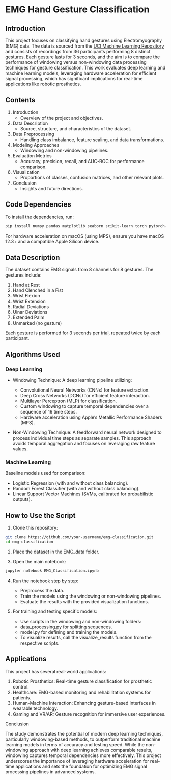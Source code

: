 # EMG Hand Gesture Classification

## Introduction

This project focuses on classifying hand gestures using Electromyography (EMG) data. The data is sourced from the [UCI Machine Learning Repository](https://archive.ics.uci.edu/dataset/481/emg+data+for+gestures) and consists of recordings from 36 participants performing 8 distinct gestures. Each gesture lasts for 3 seconds, and the aim is to compare the performance of windowing versus non-windowing data processing techniques for gesture classification. This work evaluates deep learning and machine learning models, leveraging hardware acceleration for efficient signal processing, which has significant implications for real-time applications like robotic prosthetics.


## Contents
1. Introduction
    - Overview of the project and objectives.
2. Data Description
    - Source, structure, and characteristics of the dataset.
3. Data Preprocessing
    - Handling class imbalance, feature scaling, and data transformations.
4. Modeling Approaches
    - Windowing and non-windowing pipelines.
5. Evaluation Metrics
    - Accuracy, precision, recall, and AUC-ROC for performance comparison.
6. Visualization
    - Proportions of classes, confusion matrices, and other relevant plots.
7. Conclusion
    - Insights and future directions.


## Code Dependencies

To install the dependencies, run:

```bash
pip install numpy pandas matplotlib seaborn scikit-learn torch pytorch-lightning tqdm
```

For hardware acceleration on macOS (using MPS), ensure you have macOS 12.3+ and a compatible Apple Silicon device.


## Data Description

The dataset contains EMG signals from 8 channels for 8 gestures. The gestures include:
1. Hand at Rest
2. Hand Clenched in a Fist
3. Wrist Flexion
4. Wrist Extension
5. Radial Deviations
6. Ulnar Deviations
7. Extended Palm
8. Unmarked (no gesture)

Each gesture is performed for 3 seconds per trial, repeated twice by each participant.

## Algorithms Used

### Deep Learning
  - Windowing Technique:
        A deep learning pipeline utilizing:
    - Convolutional Neural Networks (CNNs) for feature extraction.
    - Deep Cross Networks (DCNs) for efficient feature interaction.
    - Multilayer Perceptron (MLP) for classification.
    - Custom windowing to capture temporal dependencies over a sequence of 16 time steps.
    - Hardware acceleration using Apple’s Metallic Performance Shaders (MPS).

  - Non-Windowing Technique:
        A feedforward neural network designed to process individual time steps as separate samples. This approach avoids temporal aggregation and focuses on leveraging raw feature values.

### Machine Learning
Baseline models used for comparison:
  - Logistic Regression (with and without class balancing).
  - Random Forest Classifier (with and without class balancing).
  - Linear Support Vector Machines (SVMs, calibrated for probabilistic outputs).


## How to Use the Script

1. Clone this repository:

```bash
git clone https://github.com/your-username/emg-classification.git
cd emg-classification
```

2. Place the dataset in the EMG_data folder.

3. Open the main notebook:

```bash
jupyter notebook EMG_Classification.ipynb
```

4. Run the notebook step by step:
    - Preprocess the data.
    - Train the models using the windowing or non-windowing pipelines.
    - Evaluate the results with the provided visualization functions.

5. For training and testing specific models:
    - Use scripts in the windowing and non-windowing folders:
    - data_processing.py for splitting sequences.
    - model.py for defining and training the models.
    - To visualize results, call the visualize_results function from the respective scripts.


## Applications

This project has several real-world applications:
1. Robotic Prosthetics: Real-time gesture classification for prosthetic control.
2. Healthcare: EMG-based monitoring and rehabilitation systems for patients.
3. Human-Machine Interaction: Enhancing gesture-based interfaces in wearable technology.
4. Gaming and VR/AR: Gesture recognition for immersive user experiences.

Conclusion

The study demonstrates the potential of modern deep learning techniques, particularly windowing-based methods, to outperform traditional machine learning models in terms of accuracy and testing speed. While the non-windowing approach with deep learning achieves comparable results, windowing captures temporal dependencies more effectively. This project underscores the importance of leveraging hardware acceleration for real-time applications and sets the foundation for optimizing EMG signal processing pipelines in advanced systems.
